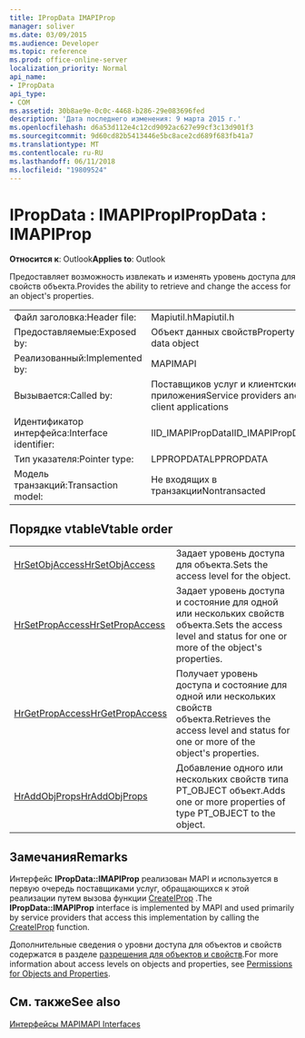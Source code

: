```yaml
---
title: IPropData IMAPIProp
manager: soliver
ms.date: 03/09/2015
ms.audience: Developer
ms.topic: reference
ms.prod: office-online-server
localization_priority: Normal
api_name:
- IPropData
api_type:
- COM
ms.assetid: 30b8ae9e-0c0c-4468-b286-29e083696fed
description: 'Дата последнего изменения: 9 марта 2015 г.'
ms.openlocfilehash: d6a53d112e4c12cd9092ac627e99cf3c13d901f3
ms.sourcegitcommit: 9d60cd82b5413446e5bc8ace2cd689f683fb41a7
ms.translationtype: MT
ms.contentlocale: ru-RU
ms.lasthandoff: 06/11/2018
ms.locfileid: "19809524"
---
```

# <a name="ipropdata--imapiprop"></a><span data-ttu-id="da8c0-103">IPropData : IMAPIProp</span><span class="sxs-lookup"><span data-stu-id="da8c0-103">IPropData : IMAPIProp</span></span>

  
  
<span data-ttu-id="da8c0-104">**Относится к**: Outlook</span><span class="sxs-lookup"><span data-stu-id="da8c0-104">**Applies to**: Outlook</span></span> 
  
<span data-ttu-id="da8c0-105">Предоставляет возможность извлекать и изменять уровень доступа для свойств объекта.</span><span class="sxs-lookup"><span data-stu-id="da8c0-105">Provides the ability to retrieve and change the access for an object's properties.</span></span> 
  
|||
|:-----|:-----|
|<span data-ttu-id="da8c0-106">Файл заголовка:</span><span class="sxs-lookup"><span data-stu-id="da8c0-106">Header file:</span></span>  <br/> |<span data-ttu-id="da8c0-107">Mapiutil.h</span><span class="sxs-lookup"><span data-stu-id="da8c0-107">Mapiutil.h</span></span>  <br/> |
|<span data-ttu-id="da8c0-108">Предоставляемые:</span><span class="sxs-lookup"><span data-stu-id="da8c0-108">Exposed by:</span></span>  <br/> |<span data-ttu-id="da8c0-109">Объект данных свойств</span><span class="sxs-lookup"><span data-stu-id="da8c0-109">Property data object</span></span>  <br/> |
|<span data-ttu-id="da8c0-110">Реализованный:</span><span class="sxs-lookup"><span data-stu-id="da8c0-110">Implemented by:</span></span>  <br/> |<span data-ttu-id="da8c0-111">MAPI</span><span class="sxs-lookup"><span data-stu-id="da8c0-111">MAPI</span></span>  <br/> |
|<span data-ttu-id="da8c0-112">Вызывается:</span><span class="sxs-lookup"><span data-stu-id="da8c0-112">Called by:</span></span>  <br/> |<span data-ttu-id="da8c0-113">Поставщиков услуг и клиентские приложения</span><span class="sxs-lookup"><span data-stu-id="da8c0-113">Service providers and client applications</span></span>  <br/> |
|<span data-ttu-id="da8c0-114">Идентификатор интерфейса:</span><span class="sxs-lookup"><span data-stu-id="da8c0-114">Interface identifier:</span></span>  <br/> |<span data-ttu-id="da8c0-115">IID_IMAPIPropData</span><span class="sxs-lookup"><span data-stu-id="da8c0-115">IID_IMAPIPropData</span></span>  <br/> |
|<span data-ttu-id="da8c0-116">Тип указателя:</span><span class="sxs-lookup"><span data-stu-id="da8c0-116">Pointer type:</span></span>  <br/> |<span data-ttu-id="da8c0-117">LPPROPDATA</span><span class="sxs-lookup"><span data-stu-id="da8c0-117">LPPROPDATA</span></span>  <br/> |
|<span data-ttu-id="da8c0-118">Модель транзакций:</span><span class="sxs-lookup"><span data-stu-id="da8c0-118">Transaction model:</span></span>  <br/> |<span data-ttu-id="da8c0-119">Не входящих в транзакции</span><span class="sxs-lookup"><span data-stu-id="da8c0-119">Nontransacted</span></span>  <br/> |
   
## <a name="vtable-order"></a><span data-ttu-id="da8c0-120">Порядке vtable</span><span class="sxs-lookup"><span data-stu-id="da8c0-120">Vtable order</span></span>

|||
|:-----|:-----|
|[<span data-ttu-id="da8c0-121">HrSetObjAccess</span><span class="sxs-lookup"><span data-stu-id="da8c0-121">HrSetObjAccess</span></span>](ipropdata-hrsetobjaccess.md) <br/> |<span data-ttu-id="da8c0-122">Задает уровень доступа для объекта.</span><span class="sxs-lookup"><span data-stu-id="da8c0-122">Sets the access level for the object.</span></span>  <br/> |
|[<span data-ttu-id="da8c0-123">HrSetPropAccess</span><span class="sxs-lookup"><span data-stu-id="da8c0-123">HrSetPropAccess</span></span>](ipropdata-hrsetpropaccess.md) <br/> |<span data-ttu-id="da8c0-124">Задает уровень доступа и состояние для одной или нескольких свойств объекта.</span><span class="sxs-lookup"><span data-stu-id="da8c0-124">Sets the access level and status for one or more of the object's properties.</span></span>  <br/> |
|[<span data-ttu-id="da8c0-125">HrGetPropAccess</span><span class="sxs-lookup"><span data-stu-id="da8c0-125">HrGetPropAccess</span></span>](ipropdata-hrgetpropaccess.md) <br/> |<span data-ttu-id="da8c0-126">Получает уровень доступа и состояние для одной или нескольких свойств объекта.</span><span class="sxs-lookup"><span data-stu-id="da8c0-126">Retrieves the access level and status for one or more of the object's properties.</span></span>  <br/> |
|[<span data-ttu-id="da8c0-127">HrAddObjProps</span><span class="sxs-lookup"><span data-stu-id="da8c0-127">HrAddObjProps</span></span>](ipropdata-hraddobjprops.md) <br/> |<span data-ttu-id="da8c0-128">Добавление одного или нескольких свойств типа PT_OBJECT объект.</span><span class="sxs-lookup"><span data-stu-id="da8c0-128">Adds one or more properties of type PT_OBJECT to the object.</span></span>  <br/> |
   
## <a name="remarks"></a><span data-ttu-id="da8c0-129">Замечания</span><span class="sxs-lookup"><span data-stu-id="da8c0-129">Remarks</span></span>

<span data-ttu-id="da8c0-130">Интерфейс **IPropData::IMAPIProp** реализован MAPI и используется в первую очередь поставщиками услуг, обращающихся к этой реализации путем вызова функции [CreateIProp](createiprop.md) .</span><span class="sxs-lookup"><span data-stu-id="da8c0-130">The **IPropData::IMAPIProp** interface is implemented by MAPI and used primarily by service providers that access this implementation by calling the [CreateIProp](createiprop.md) function.</span></span> 
  
<span data-ttu-id="da8c0-131">Дополнительные сведения о уровни доступа для объектов и свойств содержатся в разделе [разрешения для объектов и свойств](permissions-for-mapi-objects-and-properties.md).</span><span class="sxs-lookup"><span data-stu-id="da8c0-131">For more information about access levels on objects and properties, see [Permissions for Objects and Properties](permissions-for-mapi-objects-and-properties.md).</span></span>
  
## <a name="see-also"></a><span data-ttu-id="da8c0-132">См. также</span><span class="sxs-lookup"><span data-stu-id="da8c0-132">See also</span></span>



[<span data-ttu-id="da8c0-133">Интерфейсы MAPI</span><span class="sxs-lookup"><span data-stu-id="da8c0-133">MAPI Interfaces</span></span>](mapi-interfaces.md)

